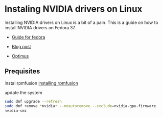 # Instaling NVIDIA drivers on Linux

Installing NVIDIA drivers on Linux is a bit of a pain. This is a guide on how to install NVIDIA drivers on Fedora 37.

- [Guide for fedora](https://www.if-not-true-then-false.com/2015/fedora-nvidia-guide/)

- [Blog post](https://discussion.fedoraproject.org/t/fedora-37-nvidia-kernel-module-missing-falling-back-to-nouveau/71372/6)

- [Optimus](http://download.nvidia.com/XFree86/Linux-x86_64/510.73.05/README/optimus.html)

## Prequisites

Instal rpmfusion [installing rpmfusion](https://rpmfusion.org/Configuration)

update the system

```bash
sudo dnf upgrade --refresh
sudo dnf remove *nvidia* --noautoremove --exclude=nvidia-gpu-firmware
nvidia-smi
```


